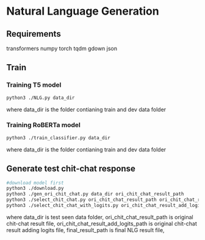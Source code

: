# Natural Language Generation

## Requirements
transformers
numpy
torch
tqdm
gdown
json

## Train

### Training T5 model
```bash
python3 ./NLG.py data_dir
```

where data_dir is the folder contianing train and dev data folder 

### Training RoBERTa model
```bash
python3 ./train_classifier.py data_dir
```

where data_dir is the folder contianing train and dev data folder

## Generate test chit-chat response

```bash
#download model first
python3 ./download.py
python3 ./gen_ori_chit_chat.py data_dir ori_chit_chat_result_path
python3 ./select_chit_chat.py ori_chit_chat_result_path ori_chit_chat_result_add_logits_path
python3 ./select_chit_chat_with_logits.py ori_chit_chat_result_add_logits_path final_result_path
```

where data_dir is test seen data folder, 
ori_chit_chat_result_path is original chit-chat result file, 
ori_chit_chat_result_add_logits_path is original chit-chat result adding logits file, 
final_result_path is final NLG result file, 
